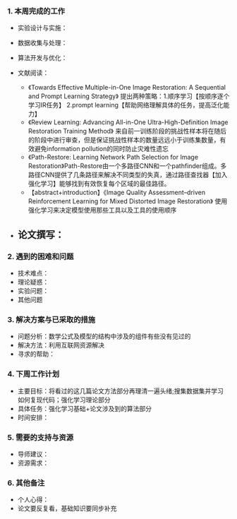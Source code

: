 ### 1. 本周完成的工作

- 实验设计与实施：
  
- 数据收集与处理：
- 算法开发与优化：
- 文献阅读：
  - 《Towards Effective Multiple-in-One Image Restoration: A Sequential and Prompt Learning Strategy》 提出两种策略：1.顺序学习【按顺序逐个学习IR任务】 2.prompt learning【帮助网络理解具体的任务，提高泛化能力】
  - 《Review Learning: Advancing All-in-One Ultra-High-Definition Image Restoration Training Method》 来自前一训练阶段的挑战性样本将在随后的阶段中进行审查，但是保证挑战性样本的数量远远小于训练集数量，有效避免information pollution的同时防止灾难性遗忘
  - 《Path-Restore: Learning Network Path Selection for Image Restoration》Path-Restore由一个多路径CNN和一个pathfinder组成。多路径CNN提供了几条路径来解决不同类型的失真，通过路径查找器【加入强化学习】能够找到有效恢复每个区域的最佳路径。
  - 【abstract+introduction】《Image Quality Assessment–driven Reinforcement Learning for Mixed Distorted Image Restoration》 使用强化学习来决定模型使用那些工具以及工具的使用顺序
- 论文撰写：
  - 

### 2. 遇到的困难和问题

- 技术难点：
- 理论疑惑：
- 实验问题：
- 其他问题

### 3. 解决方案与已采取的措施

- 问题分析：数学公式及模型的结构中涉及的组件有些没有见过的
- 解决方法：利用互联网资源解决
- 寻求的帮助：

### 4. 下周工作计划

- 主要目标：将看过的这几篇论文方法部分再理清一遍头绪;搜集数据集并学习如何复现代码；强化学习理论部分
- 具体任务：强化学习基础+论文涉及到的算法部分
- 时间安排：

### **5. 需要的支持与资源**

- 导师建议：
- 资源需求：

### 6. 其他备注

- 个人心得：
- 论文要反复看，基础知识要同步补充
